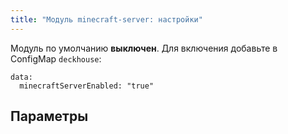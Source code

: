 ```yaml
---
title: "Модуль minecraft-server: настройки"
---
```


Модуль по умолчанию **выключен**. Для включения добавьте в ConfigMap `deckhouse`:
```
data:
  minecraftServerEnabled: "true"
```

## Параметры

<!-- SCHEMA -->
